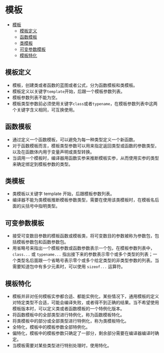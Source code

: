 # 模板

- [模板](#模板)
  - [模板定义](#模板定义)
  - [函数模板](#函数模板)
  - [类模板](#类模板)
  - [可变参数模板](#可变参数模板)
  - [模板特化](#模板特化)

## 模板定义

- 模板，创建类或者函数的蓝图或者公式，分为函数模板和类模板。
- 模板定义以关键字`template`开始，后跟一个模板参数列表。
- 模板参数列表不能为空。
- 模板类型参数前必须使用关键字`class`或者`typename`，在模板参数列表中这两个关键字含义相同，可互换使用。

## 函数模板

- 通过定义一个函数模板，可以避免为每一种类型定义一个新函数。
- 对于函数模板而言，模板类型参数可以用来指定返回类型或函数的参数类型，以及在函数体内用于变量声明或类型转换。
- 当调用一个模板时，编译器用函数实参来推断模板实参，从而使用实参的类型来确定绑定到模板参数的类型。

## 类模板

- 类模板以关键字 template 开始，后跟模板参数列表。
- 编译器不能为类模板推断模板参数类型，需要在使用该类模板时，在模板名后面的尖括号中指明类型。

## 可变参数模板

- 接受可变数目参数的模板函数或模板类，将可变数目的参数被称为参数包，包括模板参数包和函数参数包。
- 用省略号来指出一个模板参数或函数参数表示一个包，在模板参数列表中，`class...` 或 `typename...` 指出接下来的参数表示零个或多个类型的列表；一个类型名后面跟一个省略号表示零个或多个给定类型的非类型参数的列表。当需要知道包中有多少元素时，可以使用 `sizeof...` 运算符。

## 模板特化

- 模板并非对任何模板实参都合适、都能实例化，某些情况下，通用模板的定义对特定类型不合适，可能会编译失败，或者得不到正确的结果。当不希望使用模板版本时，可以定义类或者函数模板的一个特例化版本。
- 将函数模板中的全部类型进行特例化，称为函数模板特化。
- 将类模板中的部分或全部类型进行特例化，称为类模板特化。
- 全特化，模板中的模板参数全部特例化。
- 偏特化，模板中的模板参数只确定了一部分，剩余部分需要在编译器编译时确定。
- 当模板需要对某些类型进行特别处理时，使用特化。

